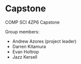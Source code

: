 Capstone
========

COMP SCI 4ZP6 Capstone

Group members:

- Andrew Azores (project leader)
- Darren Kitamura
- Evan Holtrop
- Jazz Kersell

